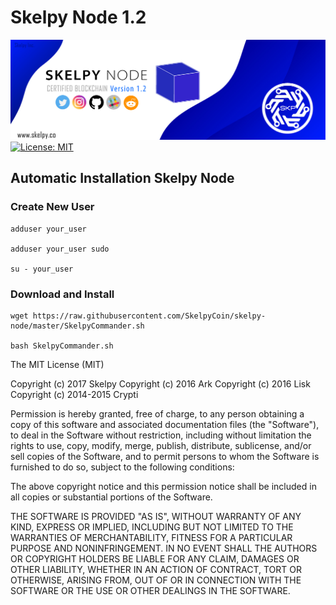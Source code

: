 # Skelpy Node 1.2
![Skelpy Node Banner](node-banner.jpg)
[![License: MIT](https://badgen.now.sh/badge/license/MIT)](LICENSE)

## Automatic Installation Skelpy Node

### Create New User

```
adduser your_user

adduser your_user sudo

su - your_user 
```

### Download and Install

```
wget https://raw.githubusercontent.com/SkelpyCoin/skelpy-node/master/SkelpyCommander.sh

bash SkelpyCommander.sh
```

The MIT License (MIT)

Copyright (c) 2017 Skelpy Copyright (c) 2016 Ark Copyright (c) 2016 Lisk Copyright (c) 2014-2015 Crypti

Permission is hereby granted, free of charge, to any person obtaining a copy of this software and associated documentation files (the "Software"), to deal in the Software without restriction, including without limitation the rights to use, copy, modify, merge, publish, distribute, sublicense, and/or sell copies of the Software, and to permit persons to whom the Software is furnished to do so, subject to the following conditions:

The above copyright notice and this permission notice shall be included in all copies or substantial portions of the Software.

THE SOFTWARE IS PROVIDED "AS IS", WITHOUT WARRANTY OF ANY KIND, EXPRESS OR IMPLIED, INCLUDING BUT NOT LIMITED TO THE WARRANTIES OF MERCHANTABILITY, FITNESS FOR A PARTICULAR PURPOSE AND NONINFRINGEMENT. IN NO EVENT SHALL THE AUTHORS OR COPYRIGHT HOLDERS BE LIABLE FOR ANY CLAIM, DAMAGES OR OTHER LIABILITY, WHETHER IN AN ACTION OF CONTRACT, TORT OR OTHERWISE, ARISING FROM, OUT OF OR IN CONNECTION WITH THE SOFTWARE OR THE USE OR OTHER DEALINGS IN THE SOFTWARE.
